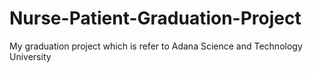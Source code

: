 # Nurse-Patient-Graduation-Project
My graduation project which is refer to Adana Science and Technology University
